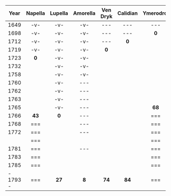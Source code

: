 | Year | Napella | Lupella | Amorella | Ven Dryk | Calidian | Ymerodrol | Fenian | Circe | Lucius | **Mazikeen** | **Bismuth** | **Jasper** | **Duska** | **Alfread** | **Rolbam** | **Seram** | **Malkath** | **Stronvan** |
| ---- | :--: | :--: | :--: | :--: | :--: | :--: | :--: | :--: | :--: | :--: | :--: | :--: | :--: | :--: | :--: | :--: | :--: | :--: |
| 1649 | -v- | -v- | -v- | --- | --- | --- | --- | --- | --- | --- | --- | --- | **0** | --- | --- | --- | --- | --- |
| 1698 | -v- | -v- | -v- | --- | --- | **0** | --- | --- | --- | --- | --- | --- |  |  |  |  |  |  |
| 1712 | -v- | -v- | -v- | --- | **0** |  | --- | --- | --- | --- | --- | --- |  |  |  |  |  |  |
| 1719 | -v- | -v- | -v- | **0** |  |  | --- | --- | --- | --- | --- | --- |  |  |  |  |  |  |
| 1723 | **0** | -v- | -v- |  |  |  | --- | --- | --- | --- | --- | --- |  |  |  |  |  |  |
| 1732 |  | -v- | -v- |  |  |  | --- | --- | **0** | --- | --- | --- |  |  |  |  |  |  |
| 1758 |  | -v- | -v- |  |  |  | --- | **0** |  | --- | --- | --- |  |  |  |  |  |  |
| 1760 |  | -v- | --- |  |  |  | --- |  |  | **0** | --- | --- |  |  |  |  |  |  |
| 1762 |  | -v- | --- |  |  |  | --- |  |  |  | --- | --- |  |  |  |  |  |  |
| 1763 |  | -v- | --- |  |  |  | **0** |  |  |  | --- | --- |  |  |  |  |  |  |
| 1765 |  | -v- | --- |  |  | **68** |  |  |  |  | --- | --- |  |  |  |  |  |  |
| 1766 | **43** | **0** | --- |  |  | === |  |  |  |  | --- | --- |  |  |  |  |  |  |
| 1768 | === |  | --- |  |  | === |  |  |  |  | **0** | **0** |  |  |  |  |  |  |
| 1772 | === |  | --- |  |  | === |  |  |  |  |  |  |  |  |  |  |  |  |
|  | === |  |  |  |  | === |  |  |  |  |  |  |  | **0** |  |  |  |  |
| 1781 | === |  | --- |  |  | === |  |  |  |  |  |  |  |  |  |  |  |  |
| 1783 | === |  |  |  |  | === |  |  | **51** |  |  |  |  |  |  |  |  |  |
| 1785 | === |  |  |  |  | === |  |  | === |  |  |  |  |  |  |  |  |  |
| - 1793 - | === | **27** | **8** | **74** | **84** | === | **30** | **35** | === | **33** | **25** | **25** | **144** | **13** |  |  |  |  |
